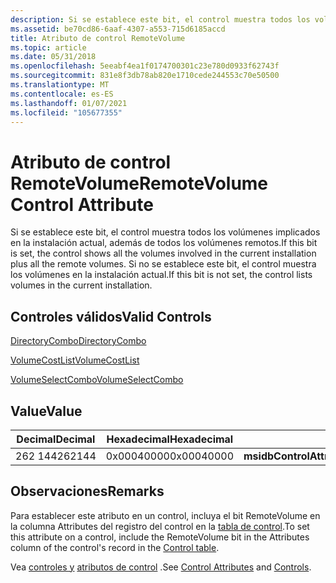 ```yaml
---
description: Si se establece este bit, el control muestra todos los volúmenes implicados en la instalación actual, además de todos los volúmenes remotos. Si no se establece este bit, el control muestra los volúmenes en la instalación actual.
ms.assetid: be70cd86-6aaf-4307-a553-715d6185accd
title: Atributo de control RemoteVolume
ms.topic: article
ms.date: 05/31/2018
ms.openlocfilehash: 5eeabf4ea1f0174700301c23e780d0933f62743f
ms.sourcegitcommit: 831e8f3db78ab820e1710cede244553c70e50500
ms.translationtype: MT
ms.contentlocale: es-ES
ms.lasthandoff: 01/07/2021
ms.locfileid: "105677355"
---
```

# <a name="remotevolume-control-attribute"></a><span data-ttu-id="35f91-104">Atributo de control RemoteVolume</span><span class="sxs-lookup"><span data-stu-id="35f91-104">RemoteVolume Control Attribute</span></span>

<span data-ttu-id="35f91-105">Si se establece este bit, el control muestra todos los volúmenes implicados en la instalación actual, además de todos los volúmenes remotos.</span><span class="sxs-lookup"><span data-stu-id="35f91-105">If this bit is set, the control shows all the volumes involved in the current installation plus all the remote volumes.</span></span> <span data-ttu-id="35f91-106">Si no se establece este bit, el control muestra los volúmenes en la instalación actual.</span><span class="sxs-lookup"><span data-stu-id="35f91-106">If this bit is not set, the control lists volumes in the current installation.</span></span>

## <a name="valid-controls"></a><span data-ttu-id="35f91-107">Controles válidos</span><span class="sxs-lookup"><span data-stu-id="35f91-107">Valid Controls</span></span>

[<span data-ttu-id="35f91-108">DirectoryCombo</span><span class="sxs-lookup"><span data-stu-id="35f91-108">DirectoryCombo</span></span>](directorycombo-control.md)

[<span data-ttu-id="35f91-109">VolumeCostList</span><span class="sxs-lookup"><span data-stu-id="35f91-109">VolumeCostList</span></span>](volumecostlist-control.md)

[<span data-ttu-id="35f91-110">VolumeSelectCombo</span><span class="sxs-lookup"><span data-stu-id="35f91-110">VolumeSelectCombo</span></span>](volumeselectcombo-control.md)

## <a name="value"></a><span data-ttu-id="35f91-111">Value</span><span class="sxs-lookup"><span data-stu-id="35f91-111">Value</span></span>



| <span data-ttu-id="35f91-112">Decimal</span><span class="sxs-lookup"><span data-stu-id="35f91-112">Decimal</span></span> | <span data-ttu-id="35f91-113">Hexadecimal</span><span class="sxs-lookup"><span data-stu-id="35f91-113">Hexadecimal</span></span> | <span data-ttu-id="35f91-114">Constante</span><span class="sxs-lookup"><span data-stu-id="35f91-114">Constant</span></span>                               |
|---------|-------------|----------------------------------------|
| <span data-ttu-id="35f91-115">262 144</span><span class="sxs-lookup"><span data-stu-id="35f91-115">262144</span></span>  | <span data-ttu-id="35f91-116">0x00040000</span><span class="sxs-lookup"><span data-stu-id="35f91-116">0x00040000</span></span>  | <span data-ttu-id="35f91-117">**msidbControlAttributesRemoteVolume**</span><span class="sxs-lookup"><span data-stu-id="35f91-117">**msidbControlAttributesRemoteVolume**</span></span> |



 

## <a name="remarks"></a><span data-ttu-id="35f91-118">Observaciones</span><span class="sxs-lookup"><span data-stu-id="35f91-118">Remarks</span></span>

<span data-ttu-id="35f91-119">Para establecer este atributo en un control, incluya el bit RemoteVolume en la columna Attributes del registro del control en la [tabla de control](control-table.md).</span><span class="sxs-lookup"><span data-stu-id="35f91-119">To set this attribute on a control, include the RemoteVolume bit in the Attributes column of the control's record in the [Control table](control-table.md).</span></span>

<span data-ttu-id="35f91-120">Vea [controles y](controls.md) [atributos de control](control-attributes.md) .</span><span class="sxs-lookup"><span data-stu-id="35f91-120">See [Control Attributes](control-attributes.md) and [Controls](controls.md).</span></span>

 

 



